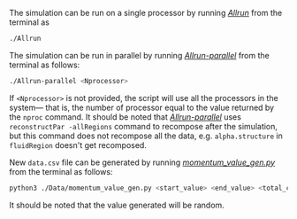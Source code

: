 
The simulation can be run on a single processor by running *[Allrun](./Allrun)* from the terminal as

```bash
./Allrun
```
The simulation can be run in parallel by running *[Allrun-parallel](./Allrun-parallel)* from the terminal as follows:

```bash
./Allrun-parallel <Nprocessor>
```
If `<Nprocessor>` is not provided, the script will use all the processors in the system— that is, the number of processor equal to the value returned by the `nproc` command. It should be noted that *[Allrun-parallel](./Allrun-parallel)* uses `reconstructPar -allRegions` command to recompose after the simulation, but this command does not recompose all the data, e.g. `alpha.structure` in `fluidRegion` doesn't get recomposed.

New `data.csv` file can be generated by running *[momentum_value_gen.py](./Data/momentum_value_gen.py)* from the terminal as follows:
```bash
python3 ./Data/momentum_value_gen.py <start_value> <end_value> <total_count>
```
It should be noted that the value generated will be random. 